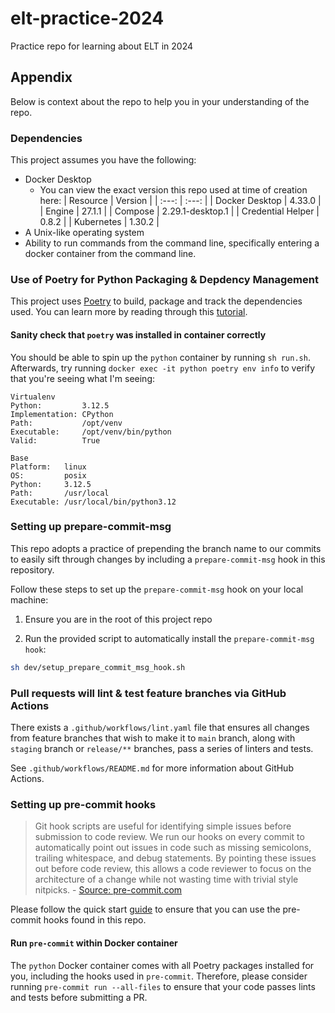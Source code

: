 # elt-practice-2024
Practice repo for learning about ELT in 2024

## Appendix

Below is context about the repo to help you in your understanding of the repo.

### Dependencies

This project assumes you have the following:

* Docker Desktop
    + You can view the exact version this repo used at time of creation here:
      | Resource | Version |
      | :---: | :---: |
      | Docker Desktop | 4.33.0 |
      | Engine | 27.1.1 |
      | Compose | 2.29.1-desktop.1 |
      | Credential Helper | 0.8.2 |
      | Kubernetes | 1.30.2 |
* A Unix-like operating system
* Ability to run commands from the command line, specifically entering a docker container from the command line.


### Use of Poetry for Python Packaging & Depdency Management

This project uses [Poetry](https://python-poetry.org/) to build, package and track the dependencies used. You can learn more by reading through this [tutorial](https://realpython.com/dependency-management-python-poetry/).

#### Sanity check that `poetry` was installed in container correctly

You should be able to spin up the `python` container by running `sh run.sh`. Afterwards, try running `docker exec -it python poetry env info` to verify that you're seeing what I'm seeing:

```text
Virtualenv
Python:         3.12.5
Implementation: CPython
Path:           /opt/venv
Executable:     /opt/venv/bin/python
Valid:          True

Base
Platform:   linux
OS:         posix
Python:     3.12.5
Path:       /usr/local
Executable: /usr/local/bin/python3.12
```

### Setting up prepare-commit-msg

This repo adopts a practice of prepending the branch name to our commits to easily sift through changes by including a `prepare-commit-msg` hook in this repository.

Follow these steps to set up the `prepare-commit-msg` hook on your local machine:

1. Ensure you are in the root of this project repo

2. Run the provided script to automatically install the `prepare-commit-msg hook`:

```sh
sh dev/setup_prepare_commit_msg_hook.sh
```

### Pull requests will lint & test feature branches via GitHub Actions

There exists a `.github/workflows/lint.yaml` file that ensures all changes from feature branches that wish to make it to `main` branch, along with `staging` branch or `release/**` branches, pass a series of linters and tests.

See `.github/workflows/README.md` for more information about GitHub Actions.

### Setting up pre-commit hooks

> Git hook scripts are useful for identifying simple issues before submission to code review. We run our hooks on every commit to automatically point out issues in code such as missing semicolons, trailing whitespace, and debug statements. By pointing these issues out before code review, this allows a code reviewer to focus on the architecture of a change while not wasting time with trivial style nitpicks. - [Source: pre-commit.com](https://pre-commit.com/)

Please follow the quick start [guide](https://pre-commit.com/#quick-start) to ensure that you can use the pre-commit hooks found in this repo.

#### Run `pre-commit` within Docker container

The `python` Docker container comes with all Poetry packages installed for you, including the hooks used in `pre-commit`. Therefore, please consider running `pre-commit run --all-files` to ensure that your code passes lints and tests before submitting a PR.
